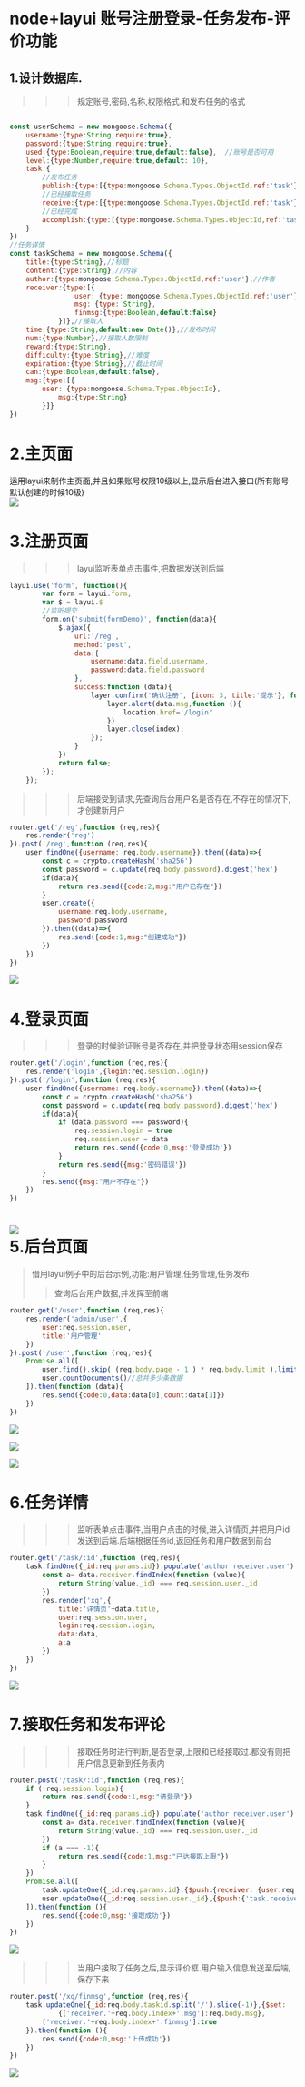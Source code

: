node+layui  账号注册登录-任务发布-评价功能
====


1.设计数据库.
----
>>>规定账号,密码,名称,权限格式.和发布任务的格式

```javascript

const userSchema = new mongoose.Schema({
    username:{type:String,require:true},
    password:{type:String,require:true},
    used:{type:Boolean,require:true,default:false},  //账号是否可用
    level:{type:Number,require:true,default: 10},
    task:{
        //发布任务
        publish:{type:[{type:mongoose.Schema.Types.ObjectId,ref:'task'}]},
        //已经接取任务
        receive:{type:[{type:mongoose.Schema.Types.ObjectId,ref:'task'}]},
        //已经完成
        accomplish:{type:[{type:mongoose.Schema.Types.ObjectId,ref:'task'}]}
    }
})
//任务详情
const taskSchema = new mongoose.Schema({
    title:{type:String},//标题
    content:{type:String},//内容
    author:{type:mongoose.Schema.Types.ObjectId,ref:'user'},//作者
    receiver:{type:[{
                user: {type: mongoose.Schema.Types.ObjectId,ref:'user'},
                msg: {type: String},
                finmsg:{type:Boolean,default:false}
            }]},//接取人
    time:{type:String,default:new Date()},//发布时间
    num:{type:Number},//接取人数限制
    reward:{type:String},
    difficulty:{type:String},//难度
    expiration:{type:String},//截止时间
    can:{type:Boolean,default:false},
    msg:{type:[{
        user: {type:mongoose.Schema.Types.ObjectId},
            msg:{type:String}
        }]}
})

```

2.主页面
====
运用layui来制作主页面,并且如果账号权限10级以上,显示后台进入接口(所有账号默认创建的时候10级)
<br/>
![](https://github.com/13066292918/renwufabu-node/blob/master/picture/01.png) 

3.注册页面
====
>>>layui监听表单点击事件,把数据发送到后端
```javascript
layui.use('form', function(){
        var form = layui.form;
        var $ = layui.$
        //监听提交
        form.on('submit(formDemo)', function(data){
            $.ajax({
                url:'/reg',
                method:'post',
                data:{
                    username:data.field.username,
                    password:data.field.password
                },
                success:function (data){
                    layer.confirm('确认注册', {icon: 3, title:'提示'}, function(index){
                        layer.alert(data.msg,function (){
                            location.href='/login'
                        })
                        layer.close(index);
                    });
                }
            })
            return false;
        });
    });
```

>>>后端接受到请求,先查询后台用户名是否存在,不存在的情况下,才创建新用户
```javascript
router.get('/reg',function (req,res){
    res.render('reg')
}).post('/reg',function (req,res){
    user.findOne({username: req.body.username}).then((data)=>{
        const c = crypto.createHash('sha256')
        const password = c.update(req.body.password).digest('hex')
        if(data){
            return res.send({code:2,msg:"用户已存在"})
        }
        user.create({
            username:req.body.username,
            password:password
        }).then((data)=>{
            res.send({code:1,msg:"创建成功"})
        })
    })
})
```
![](https://github.com/13066292918/renwufabu-node/blob/master/picture/02.png)
<br/>

4.登录页面
====
>>>登录的时候验证账号是否存在,并把登录状态用session保存
```JavaScript
router.get('/login',function (req,res){
    res.render('login',{login:req.session.login})
}).post('/login',function (req,res){
    user.findOne({username: req.body.username}).then((data)=>{
        const c = crypto.createHash('sha256')
        const password = c.update(req.body.password).digest('hex')
        if(data){
            if (data.password === password){
                req.session.login = true
                req.session.user = data
                return res.send({code:0,msg:'登录成功'})
            }
            return res.send({msg:'密码错误'})
        }
        res.send({msg:"用户不存在"})
    })
})
```


![](https://github.com/13066292918/renwufabu-node/blob/master/picture/03.png) 
<br/>
5.后台页面
====
>借用layui例子中的后台示例,功能:用户管理,任务管理,任务发布
>>查询后台用户数据,并发挥至前端
```JavaScript
router.get('/user',function (req,res){
    res.render('admin/user',{
        user:req.session.user,
        title:'用户管理'
    })
}).post('/user',function (req,res){
    Promise.all([
        user.find().skip( (req.body.page - 1 ) * req.body.limit ).limit(Number(req.body.limit)),
        user.countDocuments()//总共多少条数据
    ]).then(function (data){
        res.send({code:0,data:data[0],count:data[1]})
    })
})
```

![](https://github.com/13066292918/renwufabu-node/blob/master/picture/04.png) 

![](https://github.com/13066292918/renwufabu-node/blob/master/picture/05.png) 

![](https://github.com/13066292918/renwufabu-node/blob/master/picture/06.png) 
<br/>

6.任务详情
====
>>>监听表单点击事件,当用户点击的时候,进入详情页,并把用户id发送到后端.后端根据任务id,返回任务和用户数据到前台
```JavaScript
router.get('/task/:id',function (req,res){
    task.findOne({_id:req.params.id}).populate('author receiver.user').exec(function (err,data){
        const a= data.receiver.findIndex(function (value){
            return String(value._id) === req.session.user._id
        })
        res.render('xq',{
            title:'详情页'+data.title,
            user:req.session.user,
            login:req.session.login,
            data:data,
            a:a
        })
    })
})
```


![](https://github.com/13066292918/renwufabu-node/blob/master/picture/07.png) 
<br/>

7.接取任务和发布评论
====
>>>接取任务时进行判断,是否登录,上限和已经接取过.都没有则把用户信息更新到任务表内
```JavaScript
router.post('/task/:id',function (req,res){
    if (!req.session.login){
        return res.send({code:1,msg:"请登录"})
    }
    task.findOne({_id:req.params.id}).populate('author receiver.user').exec(function (err,data){
        const a= data.receiver.findIndex(function (value){
            return String(value._id) === req.session.user._id
        })
        if (a === -1){
            return res.send({code:1,msg:"已达接取上限"})
        }
    })
    Promise.all([
        task.updateOne({_id:req.params.id},{$push:{receiver: {user:req.session.user._id}}}),
        user.updateOne({_id:req.session.user._id},{$push:{'task.receive':req.params.id}})
    ]).then(function (){
        res.send({code:0,msg:'接取成功'})
    })
})
```

![](https://github.com/13066292918/renwufabu-node/blob/master/picture/08.png)
<br/>

>>>当用户接取了任务之后,显示评价框.用户输入信息发送至后端,保存下来
```JavaScript
router.post('/xq/finmsg',function (req,res){
    task.updateOne({_id:req.body.taskid.split('/').slice(-1)},{$set:
            {['receiver.'+req.body.index+'.msg']:req.body.msg},
        ['receiver.'+req.body.index+'.finmsg']:true
    }).then(function (){
        res.send({code:0,msg:'上传成功'})
    })
})
```

![](https://github.com/13066292918/renwufabu-node/blob/master/picture/09.png) 
<br/>
